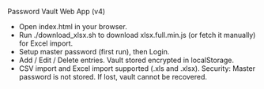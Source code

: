 Password Vault Web App (v4)
- Open index.html in your browser.
- Run ./download_xlsx.sh to download xlsx.full.min.js (or fetch it manually) for Excel import.
- Setup master password (first run), then Login.
- Add / Edit / Delete entries. Vault stored encrypted in localStorage.
- CSV import and Excel import supported (.xls and .xlsx).
Security: Master password is not stored. If lost, vault cannot be recovered.
